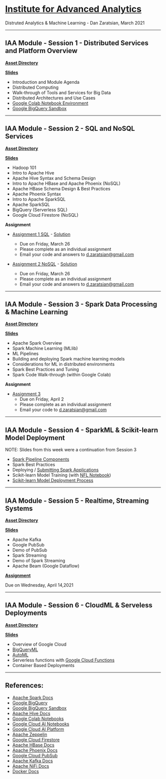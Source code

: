 # [Institute for Advanced Analytics](https://analytics.ncsu.edu/)
Distruted Analytics & Machine Learning - Dan Zaratsian, March 2021


---
## IAA Module - Session 1 - Distributed Services and Platform Overview

[**Asset Directory**](https://github.com/zaratsian/iaa_2021/tree/main/session_01)

[**Slides**](https://docs.google.com/presentation/d/1CC03MXct8pW9DblZ4i7sICcYlbXg81xgyB1DLtDh_ig/edit?usp=sharing)
* Introduction and Module Agenda
* Distributed Computing
* Walk-through of Tools and Services for Big Data
* Distributed Architectures and Use Cases
* [Google Colab Notebook Environment](https://colab.sandbox.google.com/)
* [Google BigQuery Sandbox](https://console.cloud.google.com/bigquery)

---
## IAA Module - Session 2 - SQL and NoSQL Services
[**Asset Directory**](https://github.com/zaratsian/iaa_2021/tree/main/session_02)

[**Slides**](https://docs.google.com/presentation/d/1zB7K2ud91WOKuCENic4WNLz6lSqJ0yUbijYQJ3HbFU0/edit)

* Hadoop 101
* Intro to Apache Hive
* Apache Hive Syntax and Schema Design
* Intro to Apache HBase and Apache Phoenix (NoSQL)
* Apache HBase Schema Design & Best Practices
* Apache Phoenix Syntax
* Intro to Apache SparkSQL
* Apache SparkSQL 
* BigQuery (Serverless SQL)
* Google Cloud Firestore (NoSQL)

**Assignment**
* [Assignment 1 SQL](https://github.com/zaratsian/iaa_2021/blob/main/session_02/Assignment_1_SQL.md) - [Solution](https://github.com/zaratsian/iaa_2021/blob/main/session_02/Assignment_1_SQL_Solution.sql)
  - Due on Friday, March 26
  - Please complete as an individual assignment
  - Email your code and answers to d.zaratsian@gmail.com

* [Assignment 2 NoSQL](https://github.com/zaratsian/iaa_2021/blob/main/session_02/Assignment_2_NoSQL.ipynb) - [Solution](https://github.com/zaratsian/iaa_2021/blob/main/session_02/Assignment_2_NoSQL_Solution.ipynb)
  - Due on Friday, March 26
  - Please complete as an individual assignment
  - Email your code and answers to d.zaratsian@gmail.com

---
## IAA Module - Session 3 - Spark Data Processing & Machine Learning
[**Asset Directory**](https://github.com/zaratsian/iaa_2021/tree/main/session_03)

[**Slides**](https://docs.google.com/presentation/d/1JG4nMPv1ryovSpZG62XGS0frzpb0c82EEincZZ7acMU/edit#slide=id.g7167105720_0_348)

* Apache Spark Overview
* Spark Machine Learning (MLlib)
* ML Pipelines
* Building and deploying Spark machine learning models
* Considerations for ML in distributed environments
* Spark Best Practices and Tuning
* Spark Code Walk-through (within Google Colab)

**Assignment** 
* [Assignment 3](https://github.com/zaratsian/iaa_2021/blob/main/session_03/Spark_ML_Assignment_(template).ipynb)
  - Due on Friday, April 2
  - Please complete as an individual assignment
  - Email your code to d.zaratsian@gmail.com

---
## IAA Module - Session 4 - SparkML & Scikit-learn Model Deployment

NOTE: Slides from this week were a continuation from Session 3

* [Spark Pipeline Components](https://spark.apache.org/docs/latest/ml-pipeline.html#main-concepts-in-pipelines)
* Spark Best Practices
* Deploying / [Submitting Spark Applications](https://spark.apache.org/docs/latest/submitting-applications.html)
* Scikit-learn Model Training (with [NFL Notebook](https://github.com/zaratsian/iaa_2021/blob/main/session_03/NFL_Predictions_Jupyter.ipynb))
* [Scikit-learn Model Deployment Process](https://github.com/zaratsian/ML-Model-Deployment/tree/master/sklearn_nfl)

---
## IAA Module - Session 5 - Realtime, Streaming Systems
[**Asset Directory**](https://github.com/zaratsian/iaa_2021/tree/main/session_05)

[**Slides**](https://docs.google.com/presentation/d/1yyc1PyXpt-suETXmQJr2FF19lhANVRAQMdo5pujVSw0/edit#slide=id.g71681dc956_0_348)

* Apache Kafka
* Google PubSub
* Demo of PubSub
* Spark Streaming
* Demo of Spark Streaming
* Apache Beam (Google Dataflow)

[**Assignment**](https://github.com/zaratsian/iaa_2021/blob/main/session_06/Assignment_4.md)

Due on Wednesday, April 14,2021 


---
## IAA Module - Session 6 - CloudML & Serveless Deployments
[**Asset Directory**](https://github.com/zaratsian/iaa_2021/tree/main/session_06)

[**Slides**](https://docs.google.com/presentation/d/1japBzNy7__ryVESQB05hmjKphU6QRqQ79hWWeFLDvGA/edit?usp=sharing)

* Overview of Google Cloud
* [BigQueryML](https://cloud.google.com/bigquery-ml/docs/introduction)
* [AutoML](https://cloud.google.com/automl)
* Serverless functions with [Google Cloud Functions](https://cloud.google.com/functions)
* Container Based Deployments

---

## References:
* [Apache Spark Docs](https://spark.apache.org/docs/latest/)
* [Google BigQuery](https://cloud.google.com/bigquery/what-is-bigquery)
* [Google BigQuery Sandbox](https://console.cloud.google.com/bigquery)
* [Apache Hive Docs](https://cwiki.apache.org/confluence/display/Hive/GettingStarted)
* [Google Colab Notebooks](https://colab.sandbox.google.com)
* [Google Cloud AI Notebooks](https://cloud.google.com/ai-platform/notebooks/docs/introduction)
* [Google Cloud AI Platform](https://console.cloud.google.com/ai-platform/)
* [Apache Zeppelin](https://zeppelin.apache.org/)
* [Google Cloud Firestore](https://cloud.google.com/firestore/docs)
* [Apache HBase Docs](https://hbase.apache.org/book.html)
* [Apache Phoenix Docs](https://phoenix.apache.org/)
* [Google Cloud PubSub](https://cloud.google.com/pubsub/docs/concepts)
* [Apache Kafka Docs](https://kafka.apache.org/20/documentation.html)
* [Apache NiFi Docs](https://nifi.apache.org/docs.html)
* [Docker Docs](https://docs.docker.com/)
